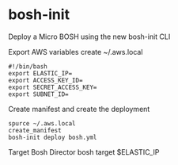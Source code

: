 # bosh-init
Deploy a Micro BOSH using the new bosh-init CLI

Export AWS variables create ~/.aws.local

    #!/bin/bash
    export ELASTIC_IP=
    export ACCESS_KEY_ID=
    export SECRET_ACCESS_KEY=
    export SUBNET_ID=

Create manifest and create the deployment

    spurce ~/.aws.local
    create_manifest
    bosh-init deploy bosh.yml

Target Bosh Director
    bosh target $ELASTIC_IP
